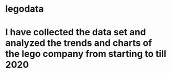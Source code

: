 # legodata
# I have collected the data set and analyzed the trends and charts of the lego company from starting to till 2020
